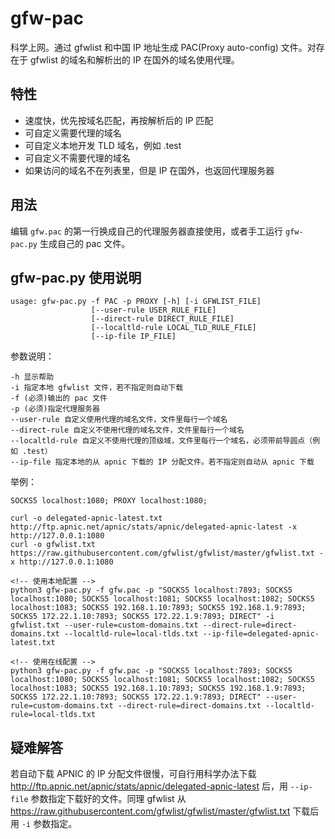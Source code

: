 # gfw-pac

科学上网。通过 gfwlist 和中国 IP 地址生成 PAC(Proxy auto-config) 文件。对存在于 gfwlist 的域名和解析出的 IP 在国外的域名使用代理。

## 特性
* 速度快，优先按域名匹配，再按解析后的 IP 匹配
* 可自定义需要代理的域名
* 可自定义本地开发 TLD 域名，例如 .test
* 可自定义不需要代理的域名
* 如果访问的域名不在列表里，但是 IP 在国外，也返回代理服务器

## 用法

编辑 `gfw.pac` 的第一行换成自己的代理服务器直接使用，或者手工运行 `gfw-pac.py` 生成自己的 pac 文件。

## gfw-pac.py 使用说明

    usage: gfw-pac.py -f PAC -p PROXY [-h] [-i GFWLIST_FILE]
                      [--user-rule USER_RULE_FILE]
                      [--direct-rule DIRECT_RULE_FILE]
                      [--localtld-rule LOCAL_TLD_RULE_FILE]
                      [--ip-file IP_FILE]

参数说明：

    -h 显示帮助
    -i 指定本地 gfwlist 文件，若不指定则自动下载
    -f (必须)输出的 pac 文件
    -p (必须)指定代理服务器
    --user-rule 自定义使用代理的域名文件，文件里每行一个域名
    --direct-rule 自定义不使用代理的域名文件，文件里每行一个域名
    --localtld-rule 自定义不使用代理的顶级域，文件里每行一个域名，必须带前导圆点（例如 .test）
    --ip-file 指定本地的从 apnic 下载的 IP 分配文件。若不指定则自动从 apnic 下载

举例：

```
SOCKS5 localhost:1080; PROXY localhost:1080;

curl -o delegated-apnic-latest.txt http://ftp.apnic.net/apnic/stats/apnic/delegated-apnic-latest -x http://127.0.0.1:1080
curl -o gfwlist.txt https://raw.githubusercontent.com/gfwlist/gfwlist/master/gfwlist.txt -x http://127.0.0.1:1080

<!-- 使用本地配置 -->
python3 gfw-pac.py -f gfw.pac -p "SOCKS5 localhost:7893; SOCKS5 localhost:1080; SOCKS5 localhost:1081; SOCKS5 localhost:1082; SOCKS5 localhost:1083; SOCKS5 192.168.1.10:7893; SOCKS5 192.168.1.9:7893; SOCKS5 172.22.1.10:7893; SOCKS5 172.22.1.9:7893; DIRECT" -i gfwlist.txt --user-rule=custom-domains.txt --direct-rule=direct-domains.txt --localtld-rule=local-tlds.txt --ip-file=delegated-apnic-latest.txt

<!-- 使用在线配置 -->
python3 gfw-pac.py -f gfw.pac -p "SOCKS5 localhost:7893; SOCKS5 localhost:1080; SOCKS5 localhost:1081; SOCKS5 localhost:1082; SOCKS5 localhost:1083; SOCKS5 192.168.1.10:7893; SOCKS5 192.168.1.9:7893; SOCKS5 172.22.1.10:7893; SOCKS5 172.22.1.9:7893; DIRECT" --user-rule=custom-domains.txt --direct-rule=direct-domains.txt --localtld-rule=local-tlds.txt
```

## 疑难解答

若自动下载 APNIC 的 IP 分配文件很慢，可自行用科学办法下载 <http://ftp.apnic.net/apnic/stats/apnic/delegated-apnic-latest> 后，用 `--ip-file` 参数指定下载好的文件。同理 gfwlist 从 <https://raw.githubusercontent.com/gfwlist/gfwlist/master/gfwlist.txt> 下载后用 `-i` 参数指定。
